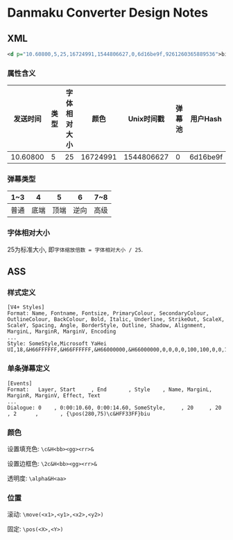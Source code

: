 # Danmaku Converter Design Notes
## XML
```xml
<d p="10.60800,5,25,16724991,1544806627,0,6d16be9f,9261260365889536">biu</d>
```
### 属性含义
| 发送时间 | 类型 | 字体相对大小 | 颜色     | Unix时间戳 | 弹幕池 | 用户Hash | 行序号           |
| -------- | ---- | ------------ | -------- | ---------- | ------ | -------- | ---------------- |
| 10.60800 | 5    | 25           | 16724991 | 1544806627 | 0      | 6d16be9f | 9261260365889536 |
### 弹幕类型
| 1~3  | 4    | 5    | 6    | 7~8  |
| ---- | ---- | ---- | ---- | ---- |
| 普通 | 底端 | 顶端 | 逆向 | 高级 |
### 字体相对大小
25为标准大小, 即`字体缩放倍数 = 字体相对大小 / 25`.

## ASS
### 样式定义
```ass
[V4+ Styles]
Format: Name, Fontname, Fontsize, PrimaryColour, SecondaryColour, OutlineColour, BackColour, Bold, Italic, Underline, StrikeOut, ScaleX, ScaleY, Spacing, Angle, BorderStyle, Outline, Shadow, Alignment, MarginL, MarginR, MarginV, Encoding
...
Style: SomeStyle,Microsoft YaHei UI,18,&H66FFFFFF,&H66FFFFFF,&H66000000,&H66000000,0,0,0,0,100,100,0,0,1,2,0,2,20,20,2,0
```
### 单条弹幕定义
```ass
[Events]
Format:   Layer, Start     , End       , Style    , Name, MarginL, MarginR, MarginV, Effect, Text
...
Dialogue: 0    , 0:00:10.60, 0:00:14.60, SomeStyle,     , 20     , 20     , 2      ,       , {\pos(280,75)\c&HFF33FF}biu
```

### 颜色
设置填充色: `\c&H<bb><gg><rr>&`

设置边框色: `\2c&H<bb><gg><rr>&`

透明度: `\alpha&H<aa>`

### 位置
滚动: `\move(<x1>,<y1>,<x2>,<y2>)`

固定: `\pos(<X>,<Y>)`